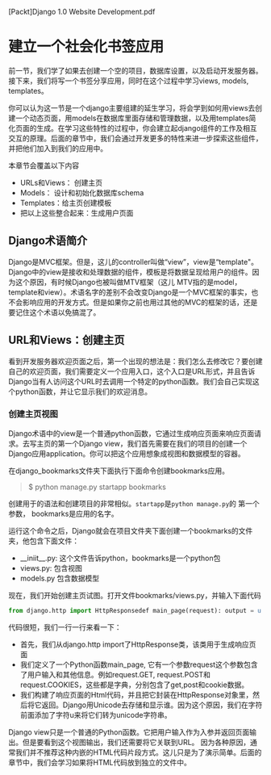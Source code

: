 [Packt]Django 1.0 Website Development.pdf

# 建立一个社会化书签应用
前一节，我们学了如果去创建一个空的项目，数据库设置，以及启动开发服务器。接下来，我们将写一个书签分享应用，同时在这个过程中学习views, models, templates。

你可以认为这一节是一个django主要组建的延生学习，将会学到如何用views去创建一个动态页面，用models在数据库里面存储和管理数据，以及用templates简化页面的生成。在学习这些特性的过程中，你会建立起django组件的工作及相互交互的原理。后面的章节中，我们会通过开发更多的特性来进一步探索这些组件，并把他们加入到我们的应用中。

本章节会覆盖以下内容
- URLs和Views： 创建主页
- Models： 设计和初始化数据库schema
- Templates：给主页创建模板
- 把以上这些整合起来：生成用户页面

## Django术语简介

Django是MVC框架。但是，这儿的controller叫做“view”，view是“template"。Django中的view是接收和处理数据的组件，模板是将数据呈现给用户的组件。因为这个原因，有时候Django也被叫做MTV框架（这儿 MTV指的是model，template和view）。术语名字的差别不会改变Django是一个MVC框架的事实，也不会影响应用的开发方式。但是如果你之前也用过其他的MVC的框架的话，还是要记住这个术语以免搞混了。

## URL和Views：创建主页
看到开发服务器欢迎页面之后，第一个出现的想法是：我们怎么去修改它？要创建自己的欢迎页面，我们需要定义一个应用入口，这个入口是URL形式，并且告诉Django当有人访问这个URL时去调用一个特定的python函数。我们会自己实现这个python函数，并让它显示我们的欢迎消息。

### 创建主页视图
Django术语中的view是一个普通python函数，它通过生成响应页面来响应页面请求。去写主页的第一个Django view，我们首先需要在我们的项目的创建一个Django应用application。你可以把这个应用想象成视图和数据模型的容器。

在django_bookmarks文件夹下面执行下面命令创建bookmarks应用。  
> $ python manage.py startapp bookmarks

创建用于的语法和创建项目的非常相似。```startapp```是```python manage.py```的 第一个参数， bookmarks是应用的名字。

运行这个命令之后，Django就会在项目文件夹下面创建一个bookmarks的文件夹，他包含下面文件：
- \_\_iniit\_\_.py: 这个文件告诉python，bookmarks是一个python包
- views.py: 包含视图
- models.py 包含数据模型

现在，我们开始创建主页试图。打开文件bookmarks/views.py，并输入下面代码
``` python
from django.http import HttpResponsedef main_page(request): output = u''' <html> <head><title>%s</title></head> <body> <h1>%s</h1><p>%s</p> </body> </html> ''' % (  u'Django Bookmarks',  u'Welcome to Django Bookmarks',  u'Where you can store and share bookmarks!'  ) return HttpResponse(output)
```

代码很短，我们一行一行来看一下：
- 首先，我们从django.http import了HttpResponse类，该类用于生成响应页面
- 我们定义了一个Python函数main_page, 它有一个参数request这个参数包含了用户输入和其他信息。例如request.GET, request.POST和request.COOKIES，这些都是字典，分别包含了get,post和cookie数据。
- 我们构建了响应页面的Html代码，并且把它封装在HttpResponse对象里，然后将它返回。Django用Unicode去存储和显示谁。因为这个原因，我们在字符前面添加了字符u来将它们转为unicode字符串。

Django view只是一个普通的Python函数。它把用户输入作为入参并返回页面输出。但是要看到这个视图输出，我们还需要将它关联到URL。
因为各种原因，通常我们并不推荐这种内嵌的HTML代码片段方式。这儿只是为了演示简单。后面的章节中，我们会学习如果将HTML代码放到独立的文件中。

